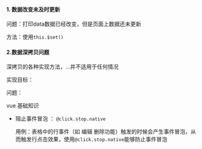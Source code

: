   #### 1. 数据改变未及时更新

问题：打印data数据已经改变，但是页面上数据还未更新

方法：使用`this.$set()`

#### 2.数据深拷贝问题

深拷贝的各种实现方法，...并不适用于任何情况

实现目标：

问题：





vue 基础知识

- 阻止事件冒泡 ： `@click.stop.native`

  用例：表格中的行事件（如 编辑 删除功能）触发的时候会产生事件冒泡，从而触发行点击效果，使用`@click.stop.native`能够防止事件冒泡

